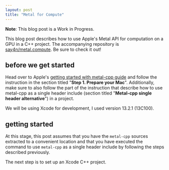 ```yaml
---
layout: post
title: "Metal for Compute"
---
```


**Note**: This blog post is a Work in Progress.

This blog post describes how to use Apple's Metal API for computation on a GPU in a C++ project.
The accompanying repository is [say4n/metal.compute](https://github.com/say4n/metal.compute).
Be sure to check it out!

## before we get started

Head over to Apple's [getting started with metal-cpp guide](https://developer.apple.com/metal/cpp/) and follow the
instruction in the section titled "**Step 1. Prepare your Mac**".
Additionally, make sure to also follow the part of the instruction that describe how to use metal-cpp as a single
header include (section titled "**Metal-cpp single header alternative**") in a project.

We will be using Xcode for development, I used version 13.2.1 (13C100).

## getting started

At this stage, this post assumes that you have the `metal-cpp` sources extracted to a convenient location and that you
have executed the command to use `metal-cpp` as a single header include by following the steps described previously.

The next step is to set up an Xcode C++ project.